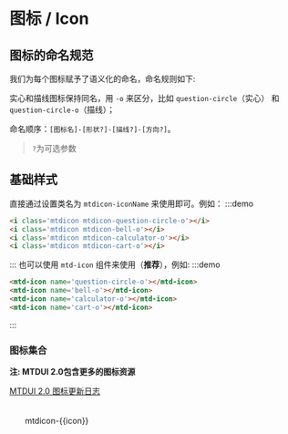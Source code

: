 <script>
const icons = [
  'areachart',
  'arrow-up',
  'arrow-right',
  'arrow-down',
  'arrow-left',
  'add',
  'add-thick',
  'avatar-o',
  'barschart',
  'bell',
  'bell-o',
  'calculator-o',
  'calendar',
  'calculator',
  'calendar-o',
  'cards-view',
  'checkbox-checked',
  'check-thick',
  'cart',
  'checkbox-indetermina',
  'checkbox-unchecked',
  'cart-o',
  'close',
  'close-thick',
  'code',
  'code-off',
  'copy-o',
  'copy',
  'customer',
  'customer-o',
  'delete',
  'database-o',
  'delete-o',
  'download-o',
  'edit-o',
  'drill-down-o',
  'edit',
  'ellipsis',
  'error-circle',
  'error-circle-thick-o',
  'export-o',
  'exit-fullscreen-o',
  'fast-backward',
  'fast-forward',
  'file-add-o',
  'file-add',
  'filter-o',
  'filter',
  'fullscreen-o',
  'home',
  'home-o',
  'hierarchy-o',
  'info-circle',
  'info-circle-o',
  'up',
  'up-thick',
  'right',
  'right-thick',
  'down',
  'down-thick',
  'left',
  'left-thick',
  'link-o',
  'link',
  'list-view',
  'loading',
  'location-o',
  'location',
  'paste-code-o',
  'paste-o',
  'menus-o',
  'piechart',
  'paste',
  'question-circle-o',
  'question-circle',
  'question-mark',
  'refresh-o',
  'save',
  'save-o',
  'search',
  'share',
  'share-o',
  'smile',
  'smile-o',
  'star',
  'star-o',
  'success-circle-thick',
  'success-o',
  'success-circle',
  'theme',
  'theme-o',
  'time',
  'time-o',
  'triangle',
  'triangle-down',
  'triangle-right',
  'undo-o',
  'undo',
  'warning',
  'warning-circle-o',
  'warning-circle',
  'visibility-off-o',
  'visibility-off',
  'wifi-o',
  'remove',
  'collapse',
  'expand'
];
// 2.0
const icons2 = [
  'avatar-fill',
  'avatar-o',
  'avatar-group-fill',
  'avatar-group',
  'avatar-add',
  'avatar-add-fill',

  'align-justify',
  'align-center',
  'align-right',
  'align-left',

  'arrow-up',
  'arrow-right',
  'arrow-down',
  'arrow-left',

  'up',
  'right',
  'down',
  'left',

  'up-thick',
  'right-thick',
  'down-thick',
  'left-thick',
  'fast-backward',
  'fast-forward',

  'triangle-left',
  'triangle-down',
  'triangle-up',
  'triangle-right',

  'meh-o',
  'meh',
  'sad-o',
  'sad',
  'smile-o',
  'smile',

  'checkbox-unchecked',
  'checkbox-checked-o',
  'checkbox-checked',

  'add',
  'check',
  'close',
  'customer-o',
  'share-o',
  'code-on',
  'delete-o',
  'ellipsis',
  'copy-o',
  'cloud-o',
  'filter-o',
  'download-o',
  'error-o',
  'error-circle',
  'error',
  'success-circle',
  'success-o',
  'question-mark',
  'question-circle',
  'question-circle-o',
  'warning',
  'warning-circle',
  'warning-circle-o',
  'info-circle-o',



  'list-view',
  'mail-o',
  'home-o',
  'bell-o',
  'code-off',
  'edit-o',
  'remove',
  'refresh-o',
  'sortupanddown-o',
  'share-2',
  'theme-o',

  'link-o',
  'wifi-o',

  'time-o',
  'lock-o',
  'menus-o',
  'star-o',
  'setting',
  'visibility-on-o',


  'database-o',
  'import-export-o',
  'exit-fullscreen-o',
  'fullscreen-o',
  'hierarchy-o',
  'drill-down-o',
  'cart-o',
  'invoice-o',
  'paste-code-o',
  'export-o',
  'save-o',
  'undo-o',
  'visibility-off-o',
  'location-o',
  'calculator-o',

  'file-o',
  'bell',
  'location',
  'share',
  'home',
  'filter',

  'cart',
  'save',

  'calculator',
  'time',
  'theme',
  'star',

  'refresh',
  'calendar',
  'calendar-o',
  'file-add',
  'file-add-o',

  'areachart',
  'areachart-o',
  'barschart',
  'barschart-o',
  'piechart',
  'piechart-o',


  'minus',
  'camera-fill',
  'contacts-fill',
  'cloud-fill',
  'customer',
  'drill-down-fill',
  'fabulous-fill',

  'database-fill',
  'file-export-fill',
  'file-send-fill',
  'file-fill',
  'lock-fill',
  'invoice-fill',
  'hierarchy-fill',
  'lookup-fill',
  'mail-fill',
  'picture-fill',
  'paste-code-fill',
  'printing-fill',
  'schedule-fill',
  'setting-fill',
  'telephone-fill',
  'star-half',
  'play-fill',

  'cleaner-format',
  'delete-selectedcolumn',
  'formatbold',
  'delete-selected-row',
  'form',
  'color-fill',
  'list-bulleted',
  'italic',
  'list-numbered',
  'serikeethrough',
  'paint',
  'unmerge-cells',
  'merge-cells',
  'underlined',
  'toc',
  'colorfont',
  'comment-fill',
  'fabulous',
  'camera',

  'contacts',
  'folder-fill',
  'mosaic',
  'file',
  'file-send',
  'file-export',
  'play',
  'lookup',
  'rotate',
  'tailoring',
  'folder',
  'shape',
  'schedule',
  'picture',
  'comment',
  'telephone',
  'load',
  'add-square-o',
  'checkbox-indetermina-o',
  'checkbox-indetermina',
  'add-square-fill',
  'info-circle',
  'bankcard',

  'delete',
  'copy',
  'visibility-on-fill',
  'invoice',
  'bank-card-fill',
  'h1',
  'h2',
  'sort',
  'file-import',
  'file-import-fill',

  'insert-row-up',
  'insert-row-down',
  'insert-column-left',
  'insert-column-right',
  'header-line',
  'header-column',

  'enlarge',
  'search',
  'micrify',
  'more',
  'radio-unchecked',
  'top',
  'edit',
  'printing',
  'template',
  'unlock',
  'redo',
  'originalsize',
  'unlock-fill',
  'history',
  'newfolde',

  'check-thick',
  'point',
  'handle',
  'warningmini',
  'closemini',
  'questionmini',
  'checkmini',
  'compress',
  'collapse',
  'expand',
  'like',
  'like-fill',
  'quote',
  'annex',
  'at',
  'bar-chart-fill',
  'alphabetically',
  'bell-slash-fill',
  'bar-chart',
  'demonstration',
  'funnel-chart-fill',
  'adaptation-screen',
  'floor-fill',
  'education',
  'nosign',
  'funnel-chart',
  'laser-pen',
  'education-fill',
  'log-out',
  'paperplane',
  'globe',
  'keyboard',
  'paperplane-fill',
  'shield',
  'id-card',
  'shield-fill',
  'shield-success-fill',
  'shield-success',
  'floor',
  'qrcode',
  'table',
  'monitor',
  'original',
  'square-stack-up-fill',
  'phone',
  'table-fill',
  'slider-settings',
  'square-stack-up',
  'trophy',
  'trophy-fill',
  'jigsaw-fill',
  'jigsaw',
  'bolt-fill',
  'bolt',
  'badge',
  'flame-fill',
  'flame',
  'add-message',
  'add-message-fill',

  'cancel-circle',
  'more-circle',
];
export default {
  inject: ['app'],
  data() {
    return {
      icons: icons,
    };
  },
  computed: {
    theme () {
      return this.app.theme;
    },
  },
  watch: {
    theme: {
      immediate: true,
      handler (t) {
        this.icons = t === 'theme-chalk' ? icons : icons2;
      },
    }
  },
}
</script>
# 图标 / Icon
## 图标的命名规范
我们为每个图标赋予了语义化的命名，命名规则如下:

实心和描线图标保持同名，用 `-o` 来区分，比如 `question-circle`（实心） 和 `question-circle-o`（描线）；

命名顺序：`[图标名]-[形状?]-[描线?]-[方向?]`。

> `?`为可选参数
## 基础样式
直接通过设置类名为 `mtdicon-iconName` 来使用即可。例如：
:::demo
```html
<i class='mtdicon mtdicon-question-circle-o'></i>
<i class='mtdicon mtdicon-bell-o'></i>
<i class='mtdicon mtdicon-calculator-o'></i>
<i class='mtdicon mtdicon-cart-o'></i>
```
:::
也可以使用 `mtd-icon` 组件来使用（**推荐**），例如:
:::demo
```html
<mtd-icon name='question-circle-o'></mtd-icon>
<mtd-icon name='bell-o'></mtd-icon>
<mtd-icon name='calculator-o'></mtd-icon>
<mtd-icon name='cart-o'></mtd-icon>
```
:::

### 图标集合
**注: MTDUI 2.0包含更多的图标资源**
<p v-if="theme && theme === 'theme2'">
  <a href="https://km.sankuai.com/page/147771037" target="_blank">MTDUI 2.0 图标更新日志</a>
</p>
<ul class='icon-list'>
  <li v-for='icon in icons' :key='icon' class='icon-item'>
    <mtd-icon :name='icon'></mtd-icon>
    <span class='icon-name'>mtdicon-{{icon}}</span>
  </li>
</ul>

<style>
  .icon-list{
    list-style-type: none;
    margin: 0;
    padding: 0;
  }
  .icon-item{
    display: inline-block;
    vertical-align: middle;
    padding: 10px;
    width: 25%;
    text-align: center;
    margin-bottom: 10px;
    padding: 20px;
  }
  .icon-item .mtdicon{
    font-size: 32px;
    margin-bottom: 20px;
  }
  .icon-name{
    display: block;
  }
  .demo-icon .source >i {
    font-size: 24px;
    margin: 0px 20px;
  }
</style>
